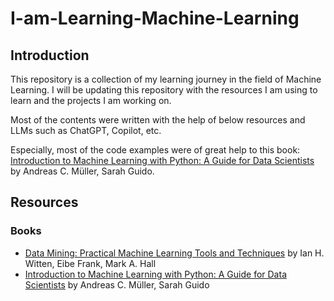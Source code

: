 # I-am-Learning-Machine-Learning

## Introduction

This repository is a collection of my learning journey in the field of Machine Learning. I will be updating this repository with the resources I am using to learn and the projects I am working on.

Most of the contents were written with the help of below resources and LLMs such as ChatGPT, Copilot, etc.

Especially, most of the code examples were of great help to this book: [Introduction to Machine Learning with Python: A Guide for Data Scientists](https://www.amazon.com/Introduction-Machine-Learning-Python-Scientists/dp/1449369413) by Andreas C. Müller, Sarah Guido.

## Resources

### Books

- [Data Mining: Practical Machine Learning Tools and Techniques](https://www.amazon.com/Data-Mining-Practical-Techniques-Management-dp-0128042915/dp/0128042915/ref=dp_ob_title_bk) by Ian H. Witten, Eibe Frank, Mark A. Hall
- [Introduction to Machine Learning with Python: A Guide for Data Scientists](https://www.amazon.com/Introduction-Machine-Learning-Python-Scientists/dp/1449369413) by Andreas C. Müller, Sarah Guido
